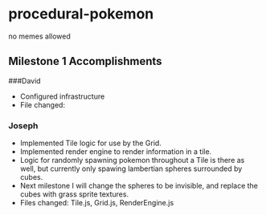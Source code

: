 # procedural-pokemon
no memes allowed

## Milestone 1 Accomplishments

###David
- Configured infrastructure
- File changed:

### Joseph 
- Implemented Tile logic for use by the Grid.
- Implemented render engine to render information in a tile. 
- Logic for randomly spawning pokemon throughout a Tile is there as well, but currently only spawing lambertian spheres surrounded by cubes.
- Next milestone I will change the spheres to be invisible, and replace the cubes with grass sprite textures. 
- Files changed: Tile.js, Grid.js, RenderEngine.js